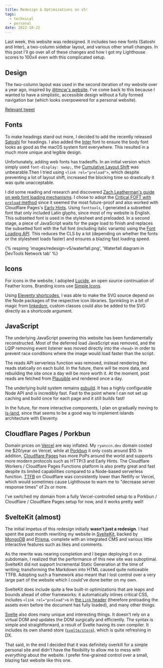 ```yaml
---
title: Redesign & Optimizations on v5!
tags:
  - technical
  - personal
date: 2022-10-22
---
```


Last week, this website was redesigned. It includes two new fonts (<span class="font-display font-semibold">Satoshi</span> and Inter), a two-column sidebar layout, and various other small changes. In this post I'll go over all of these changes and how I got my Lighthouse scores to 100x4 even with this complicated setup.

## Design

The two-column layout was used in the second iteration of my website over a year ago, inspired by [@tmcw's website](https://macwright.com/). I've come back to this because I wanted to have a simplistic, accessible design without a fully formed navigation bar (which looks overpowered for a personal website).

[Relevant tweet](https://twitter.com/RyanCaoDev/status/1408399548364464131)

## Fonts

To make headings stand out more, I decided to add the recently released <a class="font-display font-semibold" href="https://www.fontshare.com/fonts/satoshi">Satoshi</a> for headings. I also added the [Inter](https://rsms.me/inter) font to ensure the body font looks as good as the macOS system font everywhere. This resulted in a much more unique and legible design.

Unfortunately, adding web fonts has tradeoffs. In an initial version which simply used `font-display: swap;`, the [Cumulative Layout Shift](https://web.dev/cls/) was unbearable.Then I tried using `<link rel="preload">`, which despite preventing a lot of layout shift, increased the blocking time so drastically it was quite unacceptable.

I did some reading and research and discovered [Zach Leatherman's guide on web font loading mechanisms](https://www.zachleat.com/web/comprehensive-webfonts/). I chose to adopt the [Critical FOFT with `preload` method](https://www.zachleat.com/web/comprehensive-webfonts/#critical-foft-preload) since it seemed the most future-proof and also worked with Cloudflare Pages's [Early Hints](https://developers.cloudflare.com/pages/platform/early-hints/). Using `fonttools`, I generated a subsetted font that only included Latin glyphs, since most of my website is English. This subsetted font is used in the stylesheet and preloaded. In a second stage, a piece of JavaScript waits for the page load to finish and replaces the subsetted font with the full font (including italic variants) using the [Font Loading API](https://developer.mozilla.org/en-US/docs/Web/API/CSS_Font_Loading_API). This reduces the CLS by a lot (depending on whether the fonts or the stylesheet loads faster) and ensures a blazing fast loading speed.

{% respimg 'images/redesign-v5/waterfall.png', 'Waterfall diagram in DevTools Network tab' %}

## Icons

For icons in the website, I adopted [Lucide](https://lucide.dev/), an open source continuation of Feather Icons. Branding icons use [Simple Icons](https://simpleicons.org/).

Using [Eleventy shortcodes](https://www.11ty.dev/docs/shortcodes/), I was able to make the SVG source depend on the Node packages of the respective icon libraries. Sprinkling in a bit of magic from [linkedom](https://www.npmjs.com/package/linkedom), custom classes could also be added to the SVG directly as a shortcode argument.

## JavaScript

The underlying JavaScript powering this website has been fundamentally reconstructed. Most of the deferred load JavaScript was removed, and the LQIP removing event listener was moved directly into the `<head>` in order to prevent race conditions where the image would load faster than the script.

The reads API serverless function was removed, instead rendering the reads statically on each build. In the future, there will be more data, and rebuilding the site once a day will be more worth it. At the moment, post reads are fetched from [Plausible](https://plausible.io/) and rendered once a day.

The underlying build system remains [esbuild](https://esbuild.github.io/). It has a highly configurable Node API and is incredibly fast. Fast to the point where I can not set up caching and build once for each page and it still builds fast!

In the future, for more interactive components, I plan on gradually moving to [is-land](https://github.com/11ty/is-land), since that seems to be a good way to implement islands architecture with Eleventy.

## Cloudflare Pages / Porkbun

Domain prices on [Vercel](https://vercel.com/) are way inflated. My `ryanccn.dev` domain costed me $20/year on Vercel, while at [Porkbun](https://porkbun.com/) it only costs around $10. In addition, [Cloudflare Pages](https://pages.cloudflare.com/) has more PoPs around the world and supports more modern protocols such as HTTP/3 and Early Hints. The Cloudflare Workers / Cloudflare Pages Functions platform is also pretty great and fast despite its limited capabilities compared to a Node-based serverless function. [TTFB](https://web.dev/ttfb) on Cloudflare was consistently lower than Netlify or Vercel, which would sometimes cause Lighthouse to warn me to "decrease server response times" of 2s or more.

I've switched my domain from a fully Vercel-controlled setup to a Porkbun / Cloudflare / Cloudflare Pages setup for now, and it works pretty well!

## SvelteKit (almost)

The initial impetus of this redesign initially **wasn't just a redesign**. I had spent the past month rewriting my website in [SvelteKit](https://kit.svelte.dev/), backed by [MongoDB](https://mongodb.com/) and [Prisma](https://prisma.io/), complete with an integrated CMS and various little interactive features such as likes and comments.

As the rewrite was nearing completion and I began deploying it on a subdomain, I realized that the performance of this new site was suboptimal. SvelteKit did not support Incremental Static Generation at the time of writing; transforming the Markdown into HTML caused quite noticeable TTFB. Adopting such a framework also meant that I lost control over a very large part of the website which I could've done better on my own.

SvelteKit does include quite a few built-in optimizations that are leaps and bounds ahead of other frameworks: it automatically inlines critical CSS, includes `<link rel="preload">`s in [the `Link` header](https://developer.mozilla.org/en-US/docs/Web/HTTP/Headers/Link) (therefore preloading the assets even before the document has fully loaded), and many other things.

[Svelte](https://svelte.dev/) also does many unique and interesting things. It doesn't rely on a virtual DOM and updates the DOM surgically and efficiently. The syntax is simple and straightforward, a result of Svelte having its own compiler. It includes its own shared store ([`svelte/store`](https://svelte.dev/tutorial/writable-stores)), which is quite refreshing in DX.

That said, in the end I decided that it was definitely overkill for a simple personal site and didn't have the flexibility to allow me to mess with _everything_ about the website. I prefer fine-grained control over a small, blazing fast website like this one.
